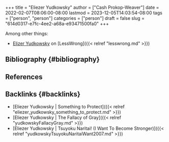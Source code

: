 +++
title = "Eliezer Yudkowsky"
author = ["Cash Prokop-Weaver"]
date = 2022-02-07T08:06:00-08:00
lastmod = 2023-12-05T14:03:54-08:00
tags = ["person", "person"]
categories = ["person"]
draft = false
slug = "614d0317-e7fc-4ee2-a68a-e93471500fa0"
+++

Among other things:

-   [Elizer Yudkowsky](https://www.lesswrong.com/users/eliezer_yudkowsky) on [LessWrong]({{< relref "lesswrong.md" >}})


## Bibliography {#bibliography}

## References

<style>.csl-entry{text-indent: -1.5em; margin-left: 1.5em;}</style><div class="csl-bib-body">
</div>


## Backlinks {#backlinks}

-   [Eliezer Yudkowsky | Something to Protect]({{< relref "eliezer_yudkowsky_something_to_protect.md" >}})
-   [Eliezer Yudkowsky | The Fallacy of Gray]({{< relref "yudkowskyFallacyGray.md" >}})
-   [Eliezer Yudkowsky | Tsuyoku Naritai! (I Want To Become Stronger)]({{< relref "yudkowskyTsuyokuNaritaiWant2007.md" >}})
